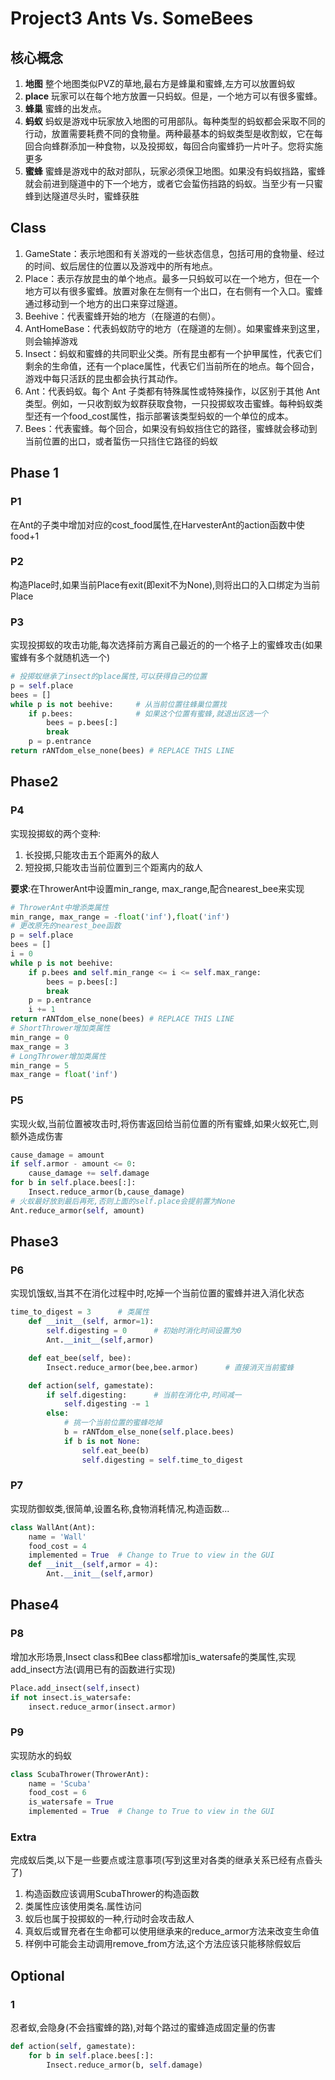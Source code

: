 # Project3 Ants Vs. SomeBees

## 核心概念

1. **地图** 整个地图类似PVZ的草地,最右方是蜂巢和蜜蜂,左方可以放置蚂蚁
2. **place** 玩家可以在每个地方放置一只蚂蚁。但是，一个地方可以有很多蜜蜂。
3. **蜂巢** 蜜蜂的出发点。
4. **蚂蚁** 蚂蚁是游戏中玩家放入地图的可用部队。每种类型的蚂蚁都会采取不同的行动，放置需要耗费不同的食物量。两种最基本的蚂蚁类型是收割蚁，它在每回合向蜂群添加一种食物，以及投掷蚁，每回合向蜜蜂扔一片叶子。您将实施更多
5. **蜜蜂** 蜜蜂是游戏中的敌对部队，玩家必须保卫地图。如果没有蚂蚁挡路，蜜蜂就会前进到隧道中的下一个地方，或者它会蜇伤挡路的蚂蚁。当至少有一只蜜蜂到达隧道尽头时，蜜蜂获胜

## Class

1. GameState：表示地图和有关游戏的一些状态信息，包括可用的食物量、经过的时间、蚁后居住的位置以及游戏中的所有地点。
2. Place：表示存放昆虫的单个地点。最多一只蚂蚁可以在一个地方，但在一个地方可以有很多蜜蜂。放置对象在左侧有一个出口，在右侧有一个入口。蜜蜂通过移动到一个地方的出口来穿过隧道。
3. Beehive：代表蜜蜂开始的地方（在隧道的右侧）。
4. AntHomeBase：代表蚂蚁防守的地方（在隧道的左侧）。如果蜜蜂来到这里，则会输掉游戏
5. Insect：蚂蚁和蜜蜂的共同职业父类。所有昆虫都有一个护甲属性，代表它们剩余的生命值，还有一个place属性，代表它们当前所在的地点。每个回合，游戏中每只活跃的昆虫都会执行其动作。
6. Ant：代表蚂蚁。每个 Ant 子类都有特殊属性或特殊操作，以区别于其他 Ant 类型。例如，一只收割蚁为蚁群获取食物，一只投掷蚁攻击蜜蜂。每种蚂蚁类型还有一个food_cost属性，指示部署该类型蚂蚁的一个单位的成本。 
7. Bees：代表蜜蜂。每个回合，如果没有蚂蚁挡住它的路径，蜜蜂就会移动到当前位置的出口，或者蜇伤一只挡住它路径的蚂蚁

## Phase 1

### P1

在Ant的子类中增加对应的cost_food属性,在HarvesterAnt的action函数中使food+1

### P2

构造Place时,如果当前Place有exit(即exit不为None),则将出口的入口绑定为当前Place

### P3

实现投掷蚁的攻击功能,每次选择前方离自己最近的的一个格子上的蜜蜂攻击(如果蜜蜂有多个就随机选一个)

```python
# 投掷蚁继承了insect的place属性,可以获得自己的位置
p = self.place
bees = []
while p is not beehive:		# 从当前位置往蜂巢位置找
    if p.bees:				# 如果这个位置有蜜蜂,就退出区选一个
        bees = p.bees[:]	
        break
    p = p.entrance
return rANTdom_else_none(bees) # REPLACE THIS LINE
```

## Phase2

### P4

实现投掷蚁的两个变种:

1. 长投掷,只能攻击五个距离外的敌人
2. 短投掷,只能攻击当前位置到三个距离内的敌人

**要求**:在ThrowerAnt中设置min_range, max_range,配合nearest_bee来实现

```python
# ThrowerAnt中增添类属性
min_range, max_range = -float('inf'),float('inf')
# 更改原先的nearest_bee函数
p = self.place
bees = []
i = 0
while p is not beehive:
    if p.bees and self.min_range <= i <= self.max_range:
        bees = p.bees[:]
        break
    p = p.entrance
    i += 1
return rANTdom_else_none(bees) # REPLACE THIS LINE
# ShortThrower增加类属性
min_range = 0
max_range = 3
# LongThrower增加类属性
min_range = 5
max_range = float('inf')
```

### P5

实现火蚁,当前位置被攻击时,将伤害返回给当前位置的所有蜜蜂,如果火蚁死亡,则额外造成伤害

```python
cause_damage = amount
if self.armor - amount <= 0:
    cause_damage += self.damage
for b in self.place.bees[:]:
    Insect.reduce_armor(b,cause_damage)
# 火蚁最好放到最后再死,否则上面的self.place会提前置为None
Ant.reduce_armor(self, amount)
```

## Phase3

### P6

实现饥饿蚁,当其不在消化过程中时,吃掉一个当前位置的蜜蜂并进入消化状态

```python
time_to_digest = 3		# 类属性
    def __init__(self, armor=1):
        self.digesting = 0		# 初始时消化时间设置为0
        Ant.__init__(self,armor)

    def eat_bee(self, bee):
        Insect.reduce_armor(bee,bee.armor)		# 直接消灭当前蜜蜂

    def action(self, gamestate):
        if self.digesting:		# 当前在消化中,时间减一
            self.digesting -= 1
        else:
            # 挑一个当前位置的蜜蜂吃掉
            b = rANTdom_else_none(self.place.bees)
            if b is not None:
                self.eat_bee(b)
                self.digesting = self.time_to_digest
```

### P7

实现防御蚁类,很简单,设置名称,食物消耗情况,构造函数...

```python
class WallAnt(Ant):
    name = 'Wall'
    food_cost = 4
    implemented = True  # Change to True to view in the GUI
    def __init__(self,armor = 4):
        Ant.__init__(self,armor)
```

## Phase4

### P8

增加水形场景,Insect class和Bee class都增加is_watersafe的类属性,实现add_insect方法(调用已有的函数进行实现)

```python
Place.add_insect(self,insect)
if not insect.is_watersafe:
    insect.reduce_armor(insect.armor)
```

### P9

实现防水的蚂蚁

```python
class ScubaThrower(ThrowerAnt):
    name = 'Scuba'
    food_cost = 6
    is_watersafe = True
    implemented = True  # Change to True to view in the GUI
```

### Extra

完成蚁后类,以下是一些要点或注意事项(写到这里对各类的继承关系已经有点昏头了)

1. 构造函数应该调用ScubaThrower的构造函数
2. 类属性应该使用类名.属性访问
3. 蚁后也属于投掷蚁的一种,行动时会攻击敌人
4. 真蚁后或冒充者在生命都可以使用继承来的reduce_armor方法来改变生命值
5. 样例中可能会主动调用remove_from方法,这个方法应该只能移除假蚁后

## Optional

### 1

忍者蚁,会隐身(不会挡蜜蜂的路),对每个路过的蜜蜂造成固定量的伤害

```python
def action(self, gamestate):
    for b in self.place.bees[:]:
        Insect.reduce_armor(b, self.damage)
```






